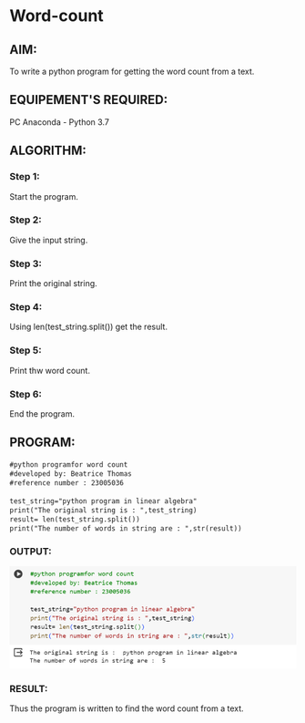 # Word-count
## AIM:
To write a python program for getting the word count from a text.
## EQUIPEMENT'S REQUIRED: 
PC
Anaconda - Python 3.7
## ALGORITHM: 
### Step 1:
Start the program.

### Step 2: 
Give the input string.
 
### Step 3: 
Print the original string.

### Step 4:  
Using len(test_string.split()) get the result.

### Step 5: 
Print thw word count.

### Step 6: 
End the program.

## PROGRAM:
```
#python programfor word count
#developed by: Beatrice Thomas
#reference number : 23005036

test_string="python program in linear algebra"
print("The original string is : ",test_string)
result= len(test_string.split())
print("The number of words in string are : ",str(result))
```

### OUTPUT:

![Alt text](<Screenshot 2023-12-24 202837.png>)

### RESULT:

Thus the program is written to find the word count from a text.
